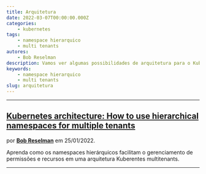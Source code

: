 ```yaml
---
title: Arquitetura
date: 2022-03-07T00:00:00.000Z
categories:
    - kubernetes
tags:
    - namespace hierarquico
    - multi tenants
autores:
    - Bob Reselman
description: Vamos ver algumas possibilidades de arquitetura para o Kubernetes.
keywords:
    - namespace hierarquico
    - multi tenants
slug: arquitetura
---
```


---

## [Kubernetes architecture: How to use hierarchical namespaces for multiple tenants](https://www.redhat.com/architect/kubernetes-hierarchical-namespaces)

por [**Bob Reselman**](/autores/bob-reselman/) em 25/01/2022.

Aprenda como os namespaces hierárquicos facilitam o gerenciamento de permissões e recursos em uma arquitetura Kuberentes multitenants.

---
